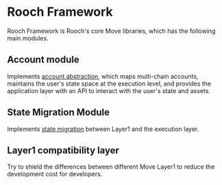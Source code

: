# Rooch Framework

Rooch Framework is Rooch's core Move libraries, which has the following main modules.

## Account module

Implements [account abstraction](02-account-abstraction.md), which maps multi-chain accounts, maintains the user's state space at the execution level, and provides the application layer with an API to interact with the user's state and assets.

## State Migration Module

Implements [state migration](../06-state-scaling.md) between Layer1 and the execution layer.

## Layer1 compatibility layer

Try to shield the differences between different Move Layer1 to reduce the development cost for developers.